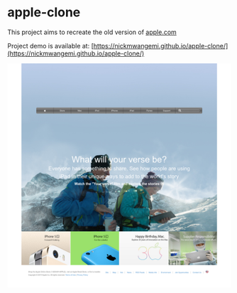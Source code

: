 # apple-clone

This project aims to recreate the old version of [apple.com](https://web.archive.org/web/20140301004610/http://www.apple.com/)

Project demo is available at: [https://nickmwangemi.github.io/apple-clone/](https://nickmwangemi.github.io/apple-clone/)

![Apple Clone Screenshot](assets/images/Apple.png)
